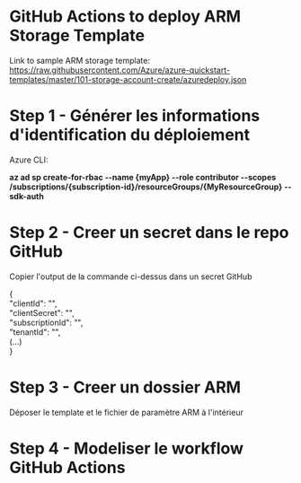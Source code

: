 # GitHub Actions to deploy ARM Storage Template

Link to sample ARM storage template: https://raw.githubusercontent.com/Azure/azure-quickstart-templates/master/101-storage-account-create/azuredeploy.json

# Step 1 - Générer les informations d'identification du déploiement

Azure CLI: 

<b>az ad sp create-for-rbac --name {myApp} --role contributor --scopes /subscriptions/{subscription-id}/resourceGroups/{MyResourceGroup} --sdk-auth</b>

# Step 2 - Creer un secret dans le repo GitHub

Copier l'output de la commande ci-dessus dans un secret GitHub

{<br>
  "clientId": "<GUID>",<br>
  "clientSecret": "<GUID>",<br>
  "subscriptionId": "<GUID>",<br>
  "tenantId": "<GUID>",<br>
  (...)<br>
}<br>

# Step 3 - Creer un dossier ARM

Déposer le template et le fichier de paramètre ARM à l'intérieur

# Step 4 - Modeliser le workflow GitHub Actions

